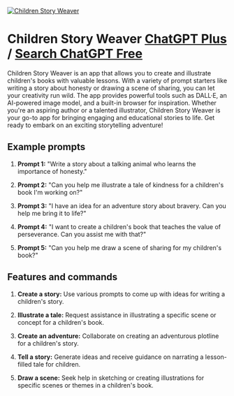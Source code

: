
[![Children Story Weaver](https://files.oaiusercontent.com/file-qT46rvD9ef11mN9ArzZcX6Lp?se=2123-10-20T18%3A37%3A25Z&sp=r&sv=2021-08-06&sr=b&rscc=max-age%3D31536000%2C%20immutable&rscd=attachment%3B%20filename%3D8ff1113b-ae2f-4c09-b825-bbcdcdb52a40.png&sig=DvXoEJhC2DQh8R6EpDTaR2vjS4CPzBSa/ADI%2BrL7vn8%3D)](https://chat.openai.com/g/g-ryt7TCXal-children-story-weaver)

# Children Story Weaver [ChatGPT Plus](https://chat.openai.com/g/g-ryt7TCXal-children-story-weaver) / [Search ChatGPT Free](https://gptcall.net/index.html#/?search=Children%20Story%20Weaver)

Children Story Weaver is an app that allows you to create and illustrate children's books with valuable lessons. With a variety of prompt starters like writing a story about honesty or drawing a scene of sharing, you can let your creativity run wild. The app provides powerful tools such as DALL·E, an AI-powered image model, and a built-in browser for inspiration. Whether you're an aspiring author or a talented illustrator, Children Story Weaver is your go-to app for bringing engaging and educational stories to life. Get ready to embark on an exciting storytelling adventure!

## Example prompts

1. **Prompt 1:** "Write a story about a talking animal who learns the importance of honesty."

2. **Prompt 2:** "Can you help me illustrate a tale of kindness for a children's book I'm working on?"

3. **Prompt 3:** "I have an idea for an adventure story about bravery. Can you help me bring it to life?"

4. **Prompt 4:** "I want to create a children's book that teaches the value of perseverance. Can you assist me with that?"

5. **Prompt 5:** "Can you help me draw a scene of sharing for my children's book?"

## Features and commands

1. **Create a story:** Use various prompts to come up with ideas for writing a children's story.

2. **Illustrate a tale:** Request assistance in illustrating a specific scene or concept for a children's book.

3. **Create an adventure:** Collaborate on creating an adventurous plotline for a children's story.

4. **Tell a story:** Generate ideas and receive guidance on narrating a lesson-filled tale for children.

5. **Draw a scene:** Seek help in sketching or creating illustrations for specific scenes or themes in a children's book.


